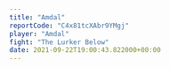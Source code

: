 ```yaml
---
title: "Amdal"
reportCode: "C4x81tcXAbr9YMgj"
player: "Amdal"
fight: "The Lurker Below"
date: 2021-09-22T19:00:43.822000+00:00
---
```

